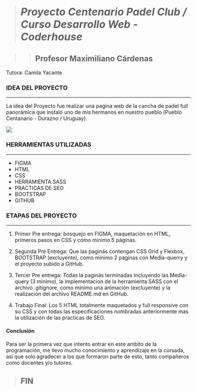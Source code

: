 > # *Proyecto Centenario Padel Club / Curso Desarrollo Web - Coderhouse*

> > ## Profesor Maximiliano Cárdenas
Tutora: Camila Yacante


### IDEA DEL PROYECTO

------------



La idea del Proyecto fue realizar una pagina web de la cancha de padel full panorámica que instaló uno de mis hermanos en nuestro pueblo (Pueblo Centanario - Durazno / Uruguay).

[![](https://s2.lanzadigital.com/wp-content/uploads/2018/06/Beneficios-de-jugar-al-p%C3%A1del.jpg)](http://https://s2.lanzadigital.com/wp-content/uploads/2018/06/Beneficios-de-jugar-al-p%C3%A1del.jpg)

### HERRAMIENTAS UTILIZADAS

------------


- FIGMA
- HTML
- CSS
- HERRAMIENTA SASS
- PRACTICAS DE SEO
- BOOTSTRAP
- GITHUB

###  ETAPAS DEL PROYECTO


------------

1. Primer Pre entrega: bosquejo en FIGMA, maquetación en HTML, primeros pasos en CSS y como minimo 5 páginas.

1. Segunda Pre Entrega: Que las paginás contengan CSS Grid y Flexbox, BOOTSTRAP (excluyente), como minimo 2 paginas con Media-querry y el proyecto subido a GitHub.

1. Tercer Pre entrega: Todas la paginás terminadas incluyendo las Media-query (3 minimo), la implementacion de la herramienta SASS con el archivo .gitignore, como mínimo una animación (excluyente) y la realización del archivo README.md en GitHub.

1. Trabajo Final: Los 5 HTML totalmente maquetados y  full responsive con su CSS y con todas las especificaciones nombradas anteriormente mas la utilización de las practicas de SEO.

#### Conclusión

Para ser la primera vez que intento entrar en este ambito de la programación, me llevo mucho conocimiento y aprendizaje en la cursada, asi que solo agradecer a los que formaron parte de esto, tanto compañeros como docentes y/o tutores.

> ## FIN